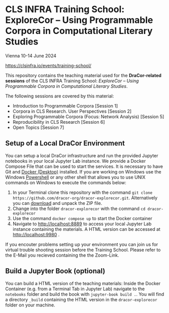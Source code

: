 # CLS INFRA Training School: ExploreCor – Using Programmable Corpora in Computational Literary Studies

Vienna 10-14 June 2024

https://clsinfra.io/events/training-school/

This repository contains the teaching material used for the **DraCor-related sessions** of the CLS INFRA Training School: *ExploreCor – Using Programmable Corpora in Computational Literary Studies*.

The following sessions are covered by this material:

- Introduction to Programmable Corpora [Session 1]
- Corpora in CLS Research. User Perspectives [Session 2]
- Exploring Programmable Corpora (Focus: Network Analysis) [Session 5]
- Reproducibility in CLS Research [Session 6]
- Open Topics [Session 7]

## Setup of a Local DraCor Environment
You can setup a local DraCor infrastructure and run the provided Jupyter notebooks in your local Jupyter Lab instance. We provide a Docker Compose File that can be used to start the services. It is necessary to have Git and [Docker (Desktop)](https://www.docker.com/products/docker-desktop) installed. If you are working on Windows use the Windows [Powershell](https://learn.microsoft.com/en-us/powershell/scripting/install/installing-powershell?view=powershell-7.4) or any other shell that allows you to use UNIX commands on Windows to execute the commands below:

1. In your Terminal clone this repository with the command `git clone https://github.com/dracor-org/dracor-explorecor.git`. Alternatively you can [download](https://github.com/dracor-org/dracor-explorecor/archive/refs/heads/main.zip) and unpack the ZIP file. 
2. Change into the folder `dracor-explorecor` with the command `cd dracor-explorecor`
3. Use the command `docker compose up` to start the Docker container
4. Navigate to [http://localhost:8889](http://localhost:8889) to access your local Jupyter Lab instance containing the materials. A HTML version can be accessed at [http://localhost:9980](http://localhost:9980) .

If you encouter problems setting up your environment you can join us for virtual trouble shooting session before the Training School. Please refer to the E-Mail you recieved containing the the Zoom-Link. 

## Build a Jupyter Book (optional)
You can build a HTML version of the teaching materials: Inside the Docker Container (e.g. from a Terminal Tab in Jupyter Lab) navigate to the `notebooks` folder and build the book with `jupyter-book build .`. You will find a directory `_build` containing the HTML version in the `dracor-explorecor` folder on your machine.

